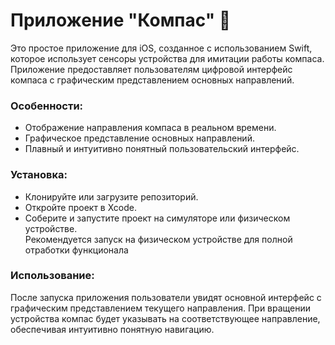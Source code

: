 # Приложение "Компас" 🧭

Это простое приложение для iOS, созданное с использованием Swift, которое использует сенсоры устройства для имитации работы компаса. Приложение предоставляет пользователям цифровой интерфейс компаса с графическим представлением основных направлений.

### Особенности:
* Отображение направления компаса в реальном времени.
* Графическое представление основных направлений.
* Плавный и интуитивно понятный пользовательский интерфейс.

### Установка:
* Клонируйте или загрузите репозиторий.
* Откройте проект в Xcode.
* Соберите и запустите проект на симуляторе или физическом устройстве. \
Рекомендуется запуск на физическом устройстве для полной отработки функционала 

### Использование:
После запуска приложения пользователи увидят основной интерфейс с графическим представлением текущего направления. При вращении устройства компас будет указывать на соответствующее направление, обеспечивая интуитивно понятную навигацию.



